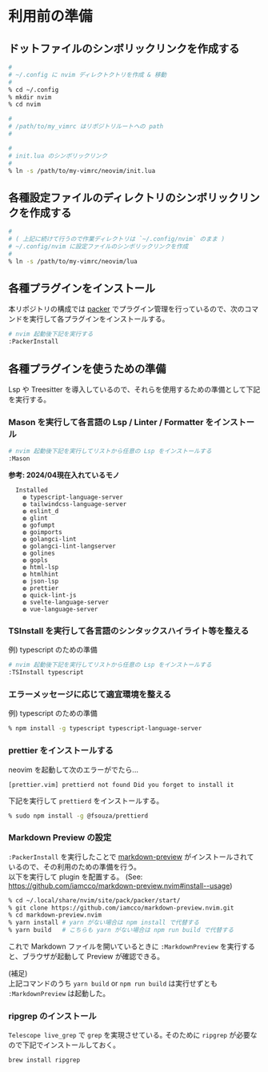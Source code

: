 # 利用前の準備
## ドットファイルのシンボリックリンクを作成する

```bash
#
# ~/.config に nvim ディレクトクトリを作成 & 移動
#
% cd ~/.config
% mkdir nvim
% cd nvim

#
# /path/to/my_vimrc はリポジトリルートへの path
#

#
# init.lua のシンボリックリンク
#
% ln -s /path/to/my-vimrc/neovim/init.lua
```

## 各種設定ファイルのディレクトリのシンボリックリンクを作成する

```bash
#
# ( 上記に続けて行うので作業ディレクトリは `~/.config/nvim` のまま )
# ~/.config/nvim に設定ファイルのシンボリックリンクを作成
#
% ln -s /path/to/my-vimrc/neovim/lua
```

## 各種プラグインをインストール
本リポジトリの構成では [packer](https://github.com/wbthomason/packer.nvim) でプラグイン管理を行っているので、次のコマンドを実行して各プラグインをインストールする。


```bash
# nvim 起動後下記を実行する
:PackerInstall
```


## 各種プラグインを使うための準備
Lsp や Treesitter を導入しているので、それらを使用するための準備として下記を実行する。

### Mason を実行して各言語の Lsp / Linter / Formatter をインストール

```bash
# nvim 起動後下記を実行してリストから任意の Lsp をインストールする
:Mason
```

**参考: 2024/04現在入れているモノ**
```text
  Installed
    ◍ typescript-language-server
    ◍ tailwindcss-language-server
    ◍ eslint_d
    ◍ glint
    ◍ gofumpt
    ◍ goimports
    ◍ golangci-lint
    ◍ golangci-lint-langserver
    ◍ golines
    ◍ gopls
    ◍ html-lsp
    ◍ htmlhint
    ◍ json-lsp
    ◍ prettier
    ◍ quick-lint-js
    ◍ svelte-language-server
    ◍ vue-language-server
```

### TSInstall を実行して各言語のシンタックスハイライト等を整える
例)
typescript のための準備

```bash
# nvim 起動後下記を実行してリストから任意の Lsp をインストールする
:TSInstall typescript
```

### エラーメッセージに応じて適宜環境を整える
例)
typescript のための準備

```bash
% npm install -g typescript typescript-language-server
```

### prettier をインストールする
neovim を起動して次のエラーがでたら...

```text
[prettier.vim] prettierd not found Did you forget to install it
```

下記を実行して `prettierd` をインストールする。

```bash
% sudo npm install -g @fsouza/prettierd
```

### Markdown Preview の設定
`:PackerInstall` を実行したことで [markdown-preview](https://github.com/iamcco/markdown-preview.nvim) がインストールされているので、その利用のための準備を行う。<br />
以下を実行して plugin を配置する。
(See: https://github.com/iamcco/markdown-preview.nvim#install--usage)

```bash
% cd ~/.local/share/nvim/site/pack/packer/start/
% git clone https://github.com/iamcco/markdown-preview.nvim.git
% cd markdown-preview.nvim
% yarn install # yarn がない場合は npm install で代替する
% yarn build   # こちらも yarn がない場合は npm run build で代替する
```

これで Markdown ファイルを開いているときに `:MarkdownPreview` を実行すると、ブラウザが起動して Preview が確認できる。

(補足)<br />
上記コマンドのうち `yarn build` or `npm run build` は実行せずとも `:MarkdownPreview` は起動した。

### ripgrep のインストール

`Telescope live_grep` で `grep` を実現させている｡
そのために `ripgrep` が必要なので下記でインストールしておく｡

```bash
brew install ripgrep
```
